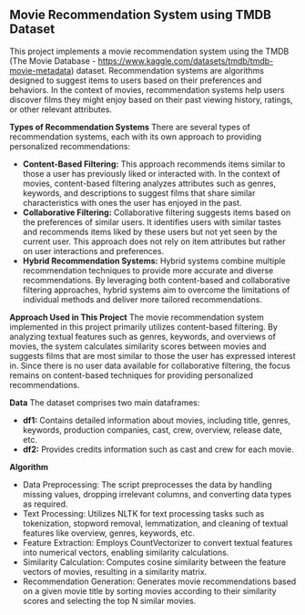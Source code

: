 ## **Movie Recommendation System using TMDB Dataset**
This project implements a movie recommendation system using the TMDB (The Movie Database - https://www.kaggle.com/datasets/tmdb/tmdb-movie-metadata) dataset. Recommendation systems are algorithms designed to suggest items to users based on their preferences and behaviors. In the context of movies, recommendation systems help users discover films they might enjoy based on their past viewing history, ratings, or other relevant attributes.

**Types of Recommendation Systems**
There are several types of recommendation systems, each with its own approach to providing personalized recommendations:

- **Content-Based Filtering:** This approach recommends items similar to those a user has previously liked or interacted with. In the context of movies, content-based filtering analyzes attributes such as genres, keywords, and descriptions to suggest films that share similar characteristics with ones the user has enjoyed in the past.
- **Collaborative Filtering:** Collaborative filtering suggests items based on the preferences of similar users. It identifies users with similar tastes and recommends items liked by these users but not yet seen by the current user. This approach does not rely on item attributes but rather on user interactions and preferences.
- **Hybrid Recommendation Systems:** Hybrid systems combine multiple recommendation techniques to provide more accurate and diverse recommendations. By leveraging both content-based and collaborative filtering approaches, hybrid systems aim to overcome the limitations of individual methods and deliver more tailored recommendations.

**Approach Used in This Project**
The movie recommendation system implemented in this project primarily utilizes content-based filtering. By analyzing textual features such as genres, keywords, and overviews of movies, the system calculates similarity scores between movies and suggests films that are most similar to those the user has expressed interest in. Since there is no user data available for collaborative filtering, the focus remains on content-based techniques for providing personalized recommendations.

**Data**
The dataset comprises two main dataframes:

- **df1:** Contains detailed information about movies, including title, genres, keywords, production companies, cast, crew, overview, release date, etc.
- **df2:** Provides credits information such as cast and crew for each movie.
  
**Algorithm**
- Data Preprocessing: The script preprocesses the data by handling missing values, dropping irrelevant columns, and converting data types as required.
- Text Processing: Utilizes NLTK for text processing tasks such as tokenization, stopword removal, lemmatization, and cleaning of textual features like overview, genres, keywords, etc.
- Feature Extraction: Employs CountVectorizer to convert textual features into numerical vectors, enabling similarity calculations.
- Similarity Calculation: Computes cosine similarity between the feature vectors of movies, resulting in a similarity matrix.
- Recommendation Generation: Generates movie recommendations based on a given movie title by sorting movies according to their similarity scores and selecting the top N similar movies.
